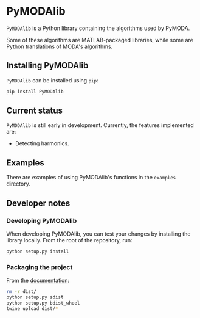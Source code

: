 # PyMODAlib

`PyMODAlib` is a Python library containing the algorithms used by PyMODA. 

Some of these algorithms are MATLAB-packaged libraries, while some are Python translations of MODA's algorithms.

## Installing PyMODAlib

`PyMODAlib` can be installed using `pip`:

```bash
pip install PyMODAlib
```

## Current status

`PyMODAlib` is still early in development. Currently, the features implemented are:

- Detecting harmonics.

## Examples

There are examples of using PyMODAlib's functions in the `examples` directory.

## Developer notes

### Developing PyMODAlib

When developing PyMODAlib, you can test your changes by installing the library locally. From the root of the repository, run:

```bash
python setup.py install
```

### Packaging the project

From the [documentation](https://packaging.python.org/guides/distributing-packages-using-setuptools/#packaging-your-project):

```bash
rm -r dist/
python setup.py sdist
python setup.py bdist_wheel
twine upload dist/*
```

